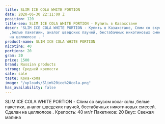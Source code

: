 ```yaml
---
title: SLIM ICE COLA WHITE PORTION
date: 2020-06-30 22:11:00 Z
position: 120
title-seo: SLIM ICE COLA WHITE PORTION - Купить в Казахстане
descr: 'SLIM ICE COLA WHITE PORTION - Купить в Казахстане, Слим со вкусом кока-колы
  ,белые пакетики, аналог шведских паучей, бестабачных никотиновых смесей. Сделан
  на целлюлозе . '
product-name: SLIM ICE COLA WHITE PORTION
nicotine: 40
portions: 20
gram: 20
price: 1500
brand: Russian products
strong: Средней крепости
sale: sale
taste: Кока-кола
image: "/uploads/Slim%20ice%20cola.png"
has_availability: false
---
```


SLIM ICE COLA WHITE PORTION - Слим со вкусом кока-колы ,белые пакетики, аналог шведских паучей, бестабачных никотиновых смесей. Сделан на целлюлозе . 
Крепость: 40 мг/г Пакетиков: 20 
Вкус: Свежая малина